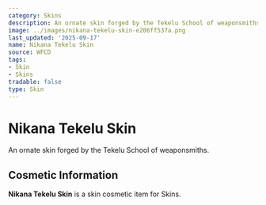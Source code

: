 ```yaml
---
category: Skins
description: An ornate skin forged by the Tekelu School of weaponsmiths.
image: ../images/nikana-tekelu-skin-e206ff537a.png
last_updated: '2025-09-17'
name: Nikana Tekelu Skin
source: WFCD
tags:
- Skin
- Skins
tradable: false
type: Skin
---
```


# Nikana Tekelu Skin

An ornate skin forged by the Tekelu School of weaponsmiths.

## Cosmetic Information

**Nikana Tekelu Skin** is a skin cosmetic item for Skins.

